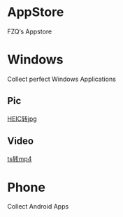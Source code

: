 # AppStore
FZQ‘s Appstore

# Windows
Collect perfect Windows Applications
## Pic
[HEIC转jpg](https://github.com/Shadows1997/AppStore/blob/main/Windows/Pic/HEIF-Utility-EN.zip)
## Video
[ts转mp4](https://github.com/Shadows1997/AppStore/tree/main/Windows/Video/ts%E8%BD%ACmp4)

# Phone
Collect Android Apps
